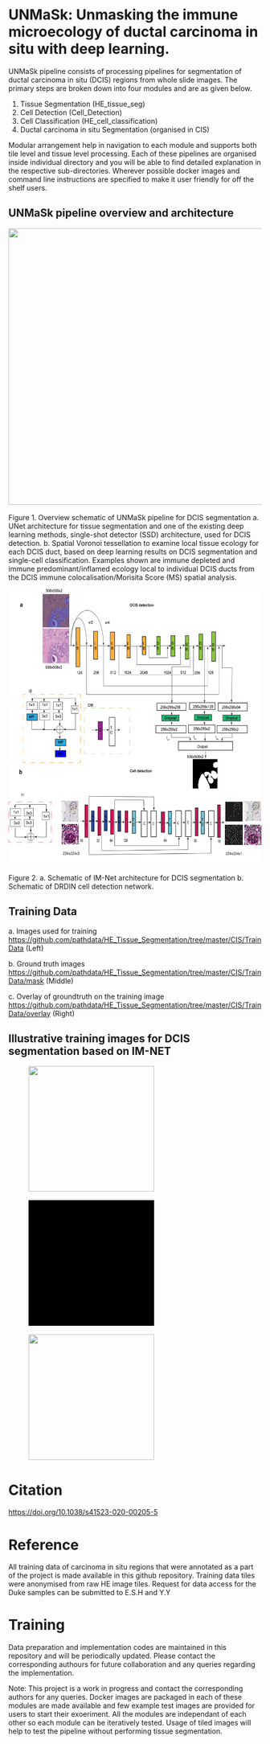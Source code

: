 # UNMaSk: Unmasking the immune microecology of ductal carcinoma in situ with deep learning.



UNMaSk pipeline consists of processing pipelines for segmentation of ductal carcinoma in situ (DCIS) regions from whole slide images. The primary steps are broken down into four modules and are as given below.
1. Tissue Segmentation (HE_tissue_seg)
2. Cell Detection      (Cell_Detection)
3. Cell Classification (HE_cell_classification)
4. Ductal carcinoma in situ Segmentation (organised in CIS)

Modular arrangement help in navigation to each module and supports both tile level and tissue level processing. Each of these pipelines are organised inside individual directory and you will be able to find detailed explanation in the respective sub-directories. Wherever possible docker images and command line instructions are specified to make it user friendly for off the shelf users.

## UNMaSk pipeline overview and architecture 


<p align="center">
  <img src="environment/Fig1_overview.png" width="550" height="550"/>
   <figcaption> Figure 1. Overview schematic of UNMaSk pipeline for DCIS segmentation a. UNet architecture for tissue segmentation and one
of the existing deep learning methods, single-shot detector (SSD) architecture, used for DCIS detection. b. Spatial Voronoi tessellation to
examine local tissue ecology for each DCIS duct, based on deep learning results on DCIS segmentation and single-cell classification. Examples
shown are immune depleted and immune predominant/inflamed ecology local to individual DCIS ducts from the DCIS immune
colocalisation/Morisita Score (MS) spatial analysis. </figcaption>
 </p>
 

 

 <p align="center">
  
   <img src="environment/Fig2_ab_Revised_v1.png" width="550" height="550"/>
   <figcaption> Figure 2. a. Schematic of IM-Net architecture for DCIS segmentation b. Schematic of DRDIN cell detection network. </figcaption>
  </p>
  


## Training Data

a. Images used for training
https://github.com/pathdata/HE_Tissue_Segmentation/tree/master/CIS/TrainData (Left)

b. Ground truth images
https://github.com/pathdata/HE_Tissue_Segmentation/tree/master/CIS/TrainData/mask (Middle)

c. Overlay of groundtruth on the training image
https://github.com/pathdata/HE_Tissue_Segmentation/tree/master/CIS/TrainData/overlay (Right)

## Illustrative training images for DCIS segmentation based on IM-NET

<div class="items">
<figure>
    <img src="CIS/PrepareData/IM-NET/training_material/DCIS_freehand_sampled_pos_img_movie_001.gif" width="250" height="250">
    
</figure>
<figure>
    <img src="CIS/PrepareData/IM-NET/training_material/DCIS_freehand_sampled_pos_mask_movie_001.gif" width="250" height="250"> 
    
</figure>
<figure>
    <img src="CIS/PrepareData/IM-NET/training_material/DCIS_freehand_sampled_pos_overlay_movie_001.gif" width="250" height="250"/>
    
 </figure>

</div>



# Citation

https://doi.org/10.1038/s41523-020-00205-5

# Reference

All training data of carcinoma in situ regions that were annotated as a part of the project is made available in this github repository.
Training data tiles were anonymised from raw HE image tiles. Request for data access for the Duke samples can be submitted to E.S.H and Y.Y

# Training
Data preparation and implementation codes are maintained in this repository and will be periodically updated. Please contact the corresponding authours for future collaboration and any queries regarding the implementation.

Note: This project is a work in progress and contact the corresponding authors for any queries. Docker images are packaged in each of these modules are made available and few example test images are provided for users to start their exoeriment. All the modules are independant of each other so each module can be iteratively tested. Usage of tiled images will help to test the pipeline without performing tissue segmentation.

